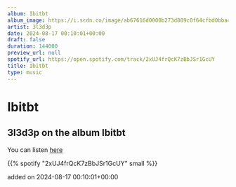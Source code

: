 ```yaml
---
album: Ibitbt
album_image: https://i.scdn.co/image/ab67616d0000b273d889c0f64cfbd0bba436a0e0
artist: 3l3d3p
date: 2024-08-17 00:10:01+00:00
draft: false
duration: 144000
preview_url: null
spotify_url: https://open.spotify.com/track/2xUJ4frQcK7zBbJSr1GcUY
title: Ibitbt
type: music
---
```



# Ibitbt

## 3l3d3p on the album Ibitbt

You can listen [here](https://open.spotify.com/track/2xUJ4frQcK7zBbJSr1GcUY)

{{% spotify "2xUJ4frQcK7zBbJSr1GcUY" small %}}

added on 2024-08-17 00:10:01+00:00